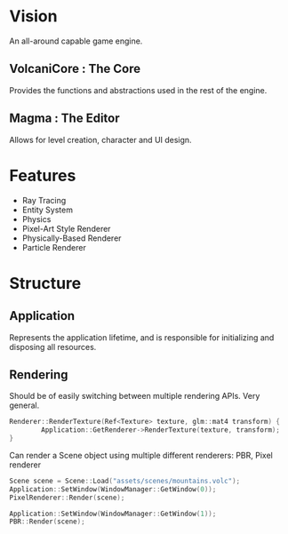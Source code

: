 # Vision
An all-around capable game engine.

## VolcaniCore : The Core
Provides the functions and abstractions used in the rest of the engine.

## Magma : The Editor
Allows for level creation, character and UI design.

# Features
- Ray Tracing
- Entity System
- Physics
- Pixel-Art Style Renderer
- Physically-Based Renderer
- Particle Renderer

# Structure

## Application
Represents the application lifetime, and is responsible for initializing and disposing all resources. 

## Rendering
Should be of easily switching between multiple rendering APIs. Very general.

```cpp
Renderer::RenderTexture(Ref<Texture> texture, glm::mat4 transform) {
		Application::GetRenderer->RenderTexture(texture, transform);
}
```

Can render a Scene object using multiple different renderers: PBR, Pixel renderer
      
```cpp
Scene scene = Scene::Load("assets/scenes/mountains.volc");
Application::SetWindow(WindowManager::GetWindow(0));
PixelRenderer::Render(scene);

Application::SetWindow(WindowManager::GetWindow(1));
PBR::Render(scene);

```
